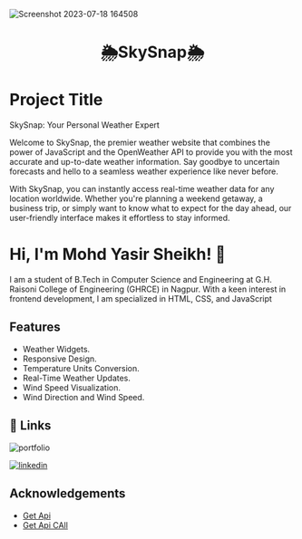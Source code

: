 
![Screenshot 2023-07-18 164508](https://github.com/mohdyasir5155/SkySnap/assets/131906472/f4168882-3642-418b-ab44-9fc8c664c43b)


<h1 align=center>🌦️SkySnap🌦️</h1>

# Project Title
SkySnap: Your Personal Weather Expert

Welcome to SkySnap, the premier weather website that combines the power of JavaScript and the OpenWeather API to provide you with the most accurate and up-to-date weather information. Say goodbye to uncertain forecasts and hello to a seamless weather experience like never before.

With SkySnap, you can instantly access real-time weather data for any location worldwide. Whether you're planning a weekend getaway, a business trip, or simply want to know what to expect for the day ahead, our user-friendly interface makes it effortless to stay informed.

# Hi, I'm Mohd Yasir Sheikh! 👋

I am a student of B.Tech in Computer Science and Engineering at G.H. Raisoni College of Engineering (GHRCE) in Nagpur. With a keen interest in frontend development, I am specialized in HTML, CSS, and JavaScript

## Features

- Weather Widgets.
- Responsive Design.
- Temperature Units Conversion.
- Real-Time Weather Updates.
- Wind Speed Visualization.
- Wind Direction and Wind Speed.



## 🔗 Links
![portfolio](https://img.shields.io/badge/my_portfolio-000?style=for-the-badge&logo=ko-fi&logoColor=white)

[![linkedin](https://img.shields.io/badge/linkedin-0A66C2?style=for-the-badge&logo=linkedin&logoColor=white)](https://www.linkedin.com/in/mohd-sheikh-35aab2274/)



## Acknowledgements

 - [Get Api](https://home.openweathermap.org/)
 - [Get Api CAll](https://openweathermap.org/current)




